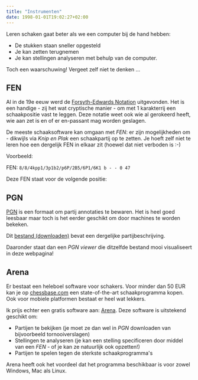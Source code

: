 ```yaml
---
title: "Instrumenten"
date: 1998-01-01T19:02:27+02:00
---
```

Leren schaken gaat beter als we een computer bij de hand hebben:

- De stukken staan sneller opgesteld
- Je kan zetten terugnemen
- Je kan stellingen analyseren met behulp van de computer.

Toch een waarschuwing! Vergeet zelf niet te denken ...

## FEN

Al in de 19e eeuw werd de [Forsyth-Edwards Notation](https://nl.wikipedia.org/wiki/Forsyth-Edwards_Notation) uitgevonden. Het is een handige - zij het wat cryptische manier - om met 1 karakterrij een schaakpositie vast te leggen. Deze notatie weet ook wie al gerokeerd heeft, wie aan zet is en of er en-passant mag worden geslagen.

De meeste schaaksoftware kan omgaan met *FEN*: er zijn mogelijkheden om - dikwijls via *Knip en Plak* een schaakpartij op te zetten.
Je hoeft zelf niet te leren hoe een dergelijk FEN in elkaar zit (hoewel dat niet verboden is :-)

Voorbeeld:

FEN: `8/8/4kpp1/3p1b2/p6P/2B5/6P1/6K1 b - - 0 47`

Deze FEN staat voor de volgende positie:

<div class="board" fen="/8/4kpp1/3p1b2/p6P/2B5/6P1/6K1 b - - 0 47"></div>



## PGN

[PGN](https://nl.wikipedia.org/wiki/Portable_Game_Notation) is een formaat om partij annotaties te bewaren. Het is heel goed leesbaar maar toch is het eerder geschikt om door machines te worden bekeken.

Dit [bestand (downloaden)](/chess/pgn/parel.pgn) bevat een dergelijke partijbeschrijving.

Daaronder staat dan een *PGN viewer* die ditzelfde bestand mooi visualiseert in deze webpagina!

<div class="pgn" file="parel.pgn"></div>



## Arena

Er bestaat een heleboel software voor schakers. Voor minder dan 50 EUR kan je op [chessbase.com](https://en.chessbase.com/) een state-of-the-art schaakprogramma kopen. Ook voor mobiele platformen bestaat er heel wat lekkers.

Ik prijs echter een gratis software aan: [Arena](http://www.playwitharena.de/). Deze software is uitstekend geschikt om:

- Partijen te bekijken (je moet ze dan wel in *PGN* downloaden van bijvoorbeeld tornooiverslagen)
- Stellingen te analyseren (je kan een stelling specificeren door middel van een *FEN* - of je kan ze natuurlijk ook opzetten!)
- Partijen te spelen tegen de sterkste schaakprogramma's

Arena heeft ook het voordeel dat het programma beschikbaar is voor zowel Windows, Mac als Linux.
